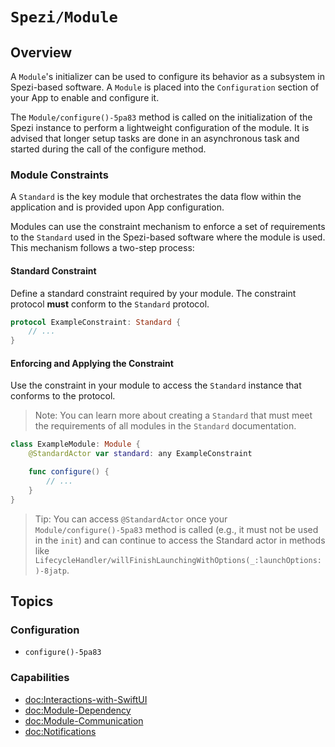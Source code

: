 # ``Spezi/Module``

<!--
                  
This source file is part of the Stanford Spezi open-source project

SPDX-FileCopyrightText: 2023 Stanford University and the project authors (see CONTRIBUTORS.md)

SPDX-License-Identifier: MIT
             
-->

## Overview

A ``Module``'s initializer can be used to configure its behavior as a subsystem in Spezi-based software.
A `Module` is placed into the ``Configuration`` section of your App to enable and configure it.

The ``Module/configure()-5pa83`` method is called on the initialization of the Spezi instance to perform a lightweight configuration of the module.
It is advised that longer setup tasks are done in an asynchronous task and started during the call of the configure method.

### Module Constraints

A ``Standard`` is the key module that orchestrates the data flow within the application and is provided upon App configuration.

Modules can use the constraint mechanism to enforce a set of requirements to the ``Standard`` used in the Spezi-based software where the module is used.
This mechanism follows a two-step process:

#### Standard Constraint

Define a standard constraint required by your module.
The constraint protocol **must** conform to the `Standard` protocol.
```swift
protocol ExampleConstraint: Standard {
    // ...
}
```


#### Enforcing and Applying the Constraint

Use the constraint in your module to access the `Standard` instance that conforms to the protocol.

> Note: You can learn more about creating a ``Standard`` that must meet the requirements of all modules in the ``Standard`` documentation.

```swift
class ExampleModule: Module {
    @StandardActor var standard: any ExampleConstraint

    func configure() {
        // ...
    }
}
```

> Tip: You can access `@StandardActor` once your ``Module/configure()-5pa83`` method is called (e.g., it must not be used in the `init`)
    and can continue to access the Standard actor in methods like ``LifecycleHandler/willFinishLaunchingWithOptions(_:launchOptions:)-8jatp``.


## Topics

### Configuration

- ``configure()-5pa83``

### Capabilities
- <doc:Interactions-with-SwiftUI>
- <doc:Module-Dependency>
- <doc:Module-Communication>
- <doc:Notifications>
